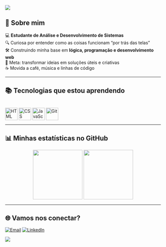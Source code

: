 <!-- Banner animado -->
<img src="https://capsule-render.vercel.app/api?type=waving&color=gradient&height=180&section=header&text=Olá,%20Mundo!%20Eu%20sou%20a%20Jenifer%20✨&fontSize=28&fontAlignY=35&animation=twinkling&fontColor=fff" />

## 🚀 Sobre mim  
💻 **Estudante de Análise e Desenvolvimento de Sistemas**  
🔍 Curiosa por entender como as coisas funcionam “por trás das telas”  
🛠️ Construindo minha base em **lógica, programação e desenvolvimento web**  
🎯 Meta: transformar ideias em soluções úteis e criativas  
☕ Movida a café, música e linhas de código  

---

## 📚 Tecnologias que estou aprendendo  
<div style="display: inline_block"><br>
  <img align="center" alt="HTML" height="40" width="40" src="https://cdn.jsdelivr.net/gh/devicons/devicon/icons/html5/html5-original.svg">
  <img align="center" alt="CSS" height="40" width="40" src="https://cdn.jsdelivr.net/gh/devicons/devicon/icons/css3/css3-original.svg">
  <img align="center" alt="JavaScript" height="40" width="40" src="https://cdn.jsdelivr.net/gh/devicons/devicon/icons/javascript/javascript-original.svg">
  <img align="center" alt="Git" height="40" width="40" src="https://cdn.jsdelivr.net/gh/devicons/devicon/icons/git/git-original.svg">
</div>

---

## 📊 Minhas estatísticas no GitHub  
<div align="center">
  <img height="160em" src="https://github-readme-stats.vercel.app/api?username=jenifersabino&show_icons=true&theme=radical" />
  <img height="160em" src="https://github-readme-stats.vercel.app/api/top-langs/?username=jenifersabino&layout=compact&theme=radical" />
</div>

---

## 🌐 Vamos nos conectar?  
[![Email](https://img.shields.io/badge/Email-000?style=for-the-badge&logo=gmail&logoColor=EA4335)](mailto:jenisabiso@gmail.com)
[![LinkedIn](https://img.shields.io/badge/LinkedIn-000?style=for-the-badge&logo=linkedin&logoColor=0E76A8)](https://www.linkedin.com/in/jenifer-sabino-2b21b2378)
<!-- Rodapé animado -->
<img src="https://capsule-render.vercel.app/api?type=waving&color=gradient&height=120&section=footer"/>
